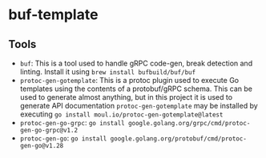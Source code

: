 # buf-template

## Tools

- `buf`: This is a tool used to handle gRPC code-gen, break detection and linting. Install it using `brew install bufbuild/buf/buf`
- `protoc-gen-gotemplate`:
This is a protoc plugin used to execute Go templates using the contents of a protobuf/gRPC schema. This can be used to generate almost anything, but in this project it is used to generate API documentation `protoc-gen-gotemplate` may be installed by executing `go install moul.io/protoc-gen-gotemplate@latest`
- `protoc-gen-go-grpc`: `go install google.golang.org/grpc/cmd/protoc-gen-go-grpc@v1.2`
- `protoc-gen-go`: `go install google.golang.org/protobuf/cmd/protoc-gen-go@v1.28`